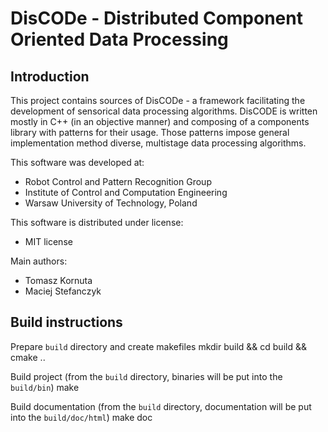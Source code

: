 DisCODe - Distributed Component Oriented Data Processing 
========================================================

Introduction
------------

This project contains sources of DisCODe - a framework facilitating the development of sensorical data processing algorithms. DisCODE is written mostly in C++ (in an objective manner) and composing of a components library with patterns for their usage. Those patterns impose general implementation method diverse, multistage data processing algorithms.

This software was developed at:
* Robot Control and Pattern Recognition Group
* Institute of Control and Computation Engineering
* Warsaw University of Technology, Poland

This software is distributed under license:
* MIT license

Main authors:
* Tomasz Kornuta
* Maciej Stefanczyk
  
  
Build instructions
------------------

Prepare `build` directory and create makefiles 
	mkdir build && cd build && cmake .. 

Build project (from the `build` directory, binaries will be put into the `build/bin`)
	make

Build documentation (from the `build` directory, documentation will be put into the `build/doc/html`)
	make doc 

